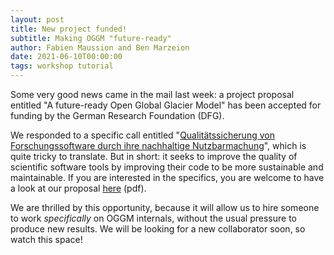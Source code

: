 ```yaml
---
layout: post
title: New project funded!
subtitle: Making OGGM "future-ready"
author: Fabien Maussion and Ben Marzeion
date: 2021-06-10T00:00:00
tags: workshop tutorial
---
```


Some very good news came in the mail last week: a project proposal entitled "A future-ready Open Global Glacier Model" has 
been accepted for funding by the German Research Foundation (DFG).

We responded to a specific call entitled "[Qualitätssicherung von Forschungssoftware durch ihre nachhaltige Nutzbarmachung](https://www.dfg.de/foerderung/info_wissenschaft/2019/info_wissenschaft_19_44/index.html)", which is quite tricky to translate. But in short: it seeks to improve the quality of scientific software tools by improving their code to be more sustainable and maintainable. If you are interested in the specifics, you are welcome to have a look at our proposal [here](/img/blog/software_project/dfg_software_proposal_final.pdf) (pdf).

We are thrilled by this opportunity, because it will allow us to hire someone to work *specifically* on OGGM internals, without the usual pressure to produce new results. We will be looking for a new collaborator soon, so watch this space!
